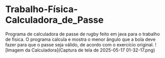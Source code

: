 # Trabalho-Física-Calculadora_de_Passe

Programa de calculadora de passe de rugby feito em java para o trabalho de fisica. O programa calcula e mostra o menor ângulo que a bola deve fazer para que o passe seja válido, de acordo com o exercício original.
![Imagem da Calculadora](Captura de tela de 2025-05-17 01-32-17.png)
